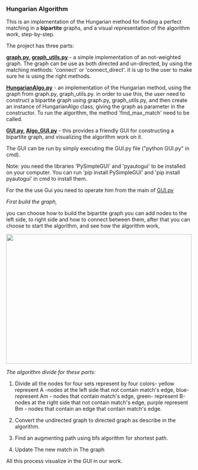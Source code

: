 ### Hungarian Algorithm 

This is an implementation of the Hungarian method for finding a perfect matching in a **bipartite** graphs, and a visual representation of the algorithm work, step-by-step.

The project has three parts:

**[graph.py](https://github.com/EN555/HungarianAlgorithm/blob/master/graph.py), [graph_utils.py](https://github.com/EN555/HungarianAlgorithm/blob/master/graph_utils.py)** - a simple implementation of an not-weighted graph. The graph can be use as both directed and un-directed, by using the matching methods: 'connect' or 'connect_direct'. 
it is up to the user to make sure he is using the right methods.

**[HungarianAlgo.py](https://github.com/EN555/HungarianAlgorithm/blob/master/HungrianAlgo.py)** - an implementation of the Hungarian method, using the graph from graph.py, graph_utils.py.
in order to use this, the user need to construct a  bipartite graph using graph.py, graph_utils.py, and then create an instance of HungarianAlgo class, giving the graph as parameter in the constructor. To run the algorithm, the method 'find_max_match' need to be called.

**[GUI.py](https://github.com/EN555/HungarianAlgorithm/blob/master/GUI.py), [Algo_GUI.py](https://github.com/EN555/HungarianAlgorithm/blob/master/Algo_GUI.py)** - this provides a friendly GUI for constructing a bipartite graph, and visualizing the algorithm work on it.

The GUI can be run by simply executing the GUI.py file ("python GUI.py" in cmd).

 Note: you need the libraries 'PySimpleGUI' and 'pyautogui' to be installed on your computer. You can run 'pip install PySimpleGUI' and 'pip install pyautogui' in cmd to install them.

For the the use Gui you need to operate him from the main of [GUI.py](https://github.com/EN555/HungarianAlgorithm/blob/master/GUI.py)

*First build the graph,*

you can choose how to build the bipartite graph you can add nodes to the left side, to right side and how to connect between them,
after that you can choose to start the algorithm, and see how the algorithm work,


<img src="https://user-images.githubusercontent.com/61500507/119025488-d7256e00-b9ac-11eb-97f6-b63cc60cbe29.png" width="500" height="350"> 


*The algorithm divide for these parts:*
1. Divide all the nodes for four sets represent by four colors- yellow represent A -nodes at the left side that not contain match's edge, blue- represent Am - nodes that contain match's edge, green- represent B-nodes at the right side that not contain match's edge, purple represent Bm - nodes that contain an edge that contain match's edge.

2. Convert the undirected graph to directed graph as describe in the algorithm.

3. Find an augmenting path using bfs algorithm for shortest path.

4. Update The new match in The graph 

All this process visualize in the GUI in our work.

